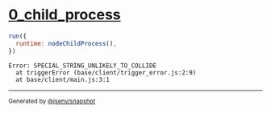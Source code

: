 # [0_child_process](../../js_throw_node.test.mjs#L19)

```js
run({
  runtime: nodeChildProcess(),
})
```

```console
Error: SPECIAL_STRING_UNLIKELY_TO_COLLIDE
  at triggerError (base/client/trigger_error.js:2:9)
  at base/client/main.js:3:1
```

---

<sub>
  Generated by <a href="https://github.com/jsenv/core/tree/main/packages/independent/snapshot">@jsenv/snapshot</a>
</sub>
